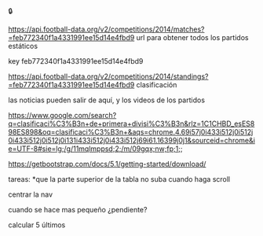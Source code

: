 🔒
 
 
https://api.football-data.org/v2/competitions/2014/matches?=feb772340f1a4331991ee15d14e4fbd9
url para obtener todos los partidos estáticos
 
key
feb772340f1a4331991ee15d14e4fbd9
 
 
https://api.football-data.org/v2/competitions/2014/standings?=feb772340f1a4331991ee15d14e4fbd9
clasificación
 
las noticias pueden salir de aquí, y los videos de los partidos
 
https://www.google.com/search?q=clasificaci%C3%B3n+de+primera+divisi%C3%B3n&rlz=1C1CHBD_esES898ES898&oq=clasificaci%C3%B3n+&aqs=chrome.4.69i57j0i433i512j0i512j0i433i512j0i512j0i131i433i512j0i433i512j69i61.16399j0j1&sourceid=chrome&ie=UTF-8#sie=lg;/g/11mqlmppsd;2;/m/09gqx;nw;fp;1;;
 
https://getbootstrap.com/docs/5.1/getting-started/download/



tareas: 
*que la parte superior de la tabla no suba cuando haga scroll

centrar la nav

cuando se hace mas pequeño ¿pendiente?

calcular 5 últimos
